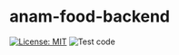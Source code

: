 # anam-food-backend

[![License: MIT](https://img.shields.io/badge/License-MIT-yellow.svg)](https://opensource.org/licenses/MIT)
![Test code](https://github.com/KU-KOSMOS/anam-food-backend/workflows/Test%20code/badge.svg)
